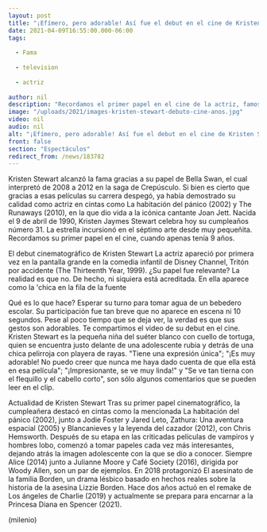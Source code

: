 ```yaml
---
layout: post
title: "¡Efímero, pero adorable! Así fue el debut en el cine de Kristen Stewart a los 9 años"
date: 2021-04-09T16:55:00.000-06:00
tags:
  
  - Fama
  
  - television
  
  - actriz
  
author: nil
description: "Recordamos el primer papel en el cine de la actriz, famosa por la saga de Crepúsculo (2008-2012) y por cintas como La habitación del pánico (2002). "
image: "/uploads/2021/images-kristen-stewart-debuto-cine-anos.jpg"
video: nil
audio: nil
alt: "¡Efímero, pero adorable! Así fue el debut en el cine de Kristen Stewart a los 9 años"
front: false
section: "Espectáculos"
redirect_from: /news/183782
---
```


Kristen Stewart alcanzó la fama gracias a su papel de Bella Swan, el cual interpretó de 2008 a 2012 en la saga de Crepúsculo. Si bien es cierto que gracias a esas películas su carrera despegó, ya había demostrado su calidad como actriz en cintas como La habitación del pánico (2002) y The Runaways (2010), en la que dio vida a la icónica cantante Joan Jett. Nacida el 9 de abril de 1990, Kristen Jaymes Stewart celebra hoy su cumpleaños número 31. La estrella incursionó en el séptimo arte desde muy pequeñita. Recordamos su primer papel en el cine, cuando apenas tenía 9 años. 

El debut cinematográfico de Kristen Stewart La actriz apareció por primera vez en la pantalla grande en la comedia infantil de Disney Channel, Tritón por accidente (The Thirteenth Year, 1999). ¿Su papel fue relevante? La realidad es que no. De hecho, ni siquiera está acreditada. En ella aparece como la 'chica en la fila de la fuente 

Qué es lo que hace? Esperar su turno para tomar agua de un bebedero escolar. Su participación fue tan breve que no aparece en escena ni 10 segundos. Pese al poco tiempo que se deja ver, la verdad es que sus gestos son adorables. Te compartimos el video de su debut en el cine. Kristen Stewart es la pequeña niña del suéter blanco con cuello de tortuga, quien se encuentra justo delante de una adolescente rubia y detrás de una chica pelirroja con playera de rayas. "Tiene una expresión única"; "¡Es muy adorable! No puedo creer que nunca me haya dado cuenta de que ella está en esa película"; "¡Impresionante, se ve muy linda!" y "Se ve tan tierna con el flequillo y el cabello corto", son sólo algunos comentarios que se pueden leer en el clip.

Actualidad de Kristen Stewart Tras su primer papel cinematográfico, la cumpleañera destacó en cintas como la mencionada La habitación del pánico (2002), junto a Jodie Foster y Jared Leto, Zathura: Una aventura espacial (2005) y Blancanieves y la leyenda del cazador (2012), con Chris Hemsworth. Después de su etapa en las criticadas películas de vampiros y hombres lobo, comenzó a tomar papeles cada vez más interesantes, dejando atrás la imagen adolescente con la que se dio a conocer. Siempre Alice (2014) junto a Julianne Moore y Café Society (2016), dirigida por Woody Allen, son un par de ejemplos. En 2018 protagonizó El asesinato de la familia Borden, un drama lésbico basado en hechos reales sobre la historia de la asesina Lizzie Borden. Hace dos años actuó en el remake de Los ángeles de Charlie (2019) y actualmente se prepara para encarnar a la Princesa Diana en Spencer (2021). 

(milenio)